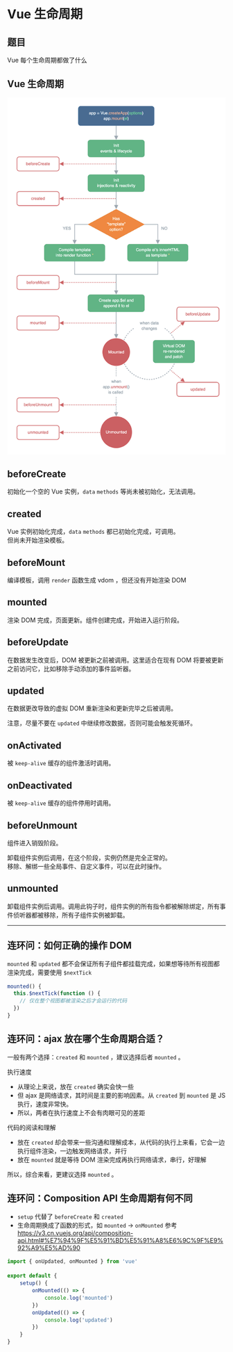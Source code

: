 # Vue 生命周期

## 题目

Vue 每个生命周期都做了什么

## Vue 生命周期

![](img/vue-生命周期.png)

## beforeCreate

初始化一个空的 Vue 实例，`data` `methods` 等尚未被初始化，无法调用。

## created

Vue 实例初始化完成，`data` `methods` 都已初始化完成，可调用。<br>
但尚未开始渲染模板。

## beforeMount

编译模板，调用 `render` 函数生成 vdom ，但还没有开始渲染 DOM

## mounted

渲染 DOM 完成，页面更新。组件创建完成，开始进入运行阶段。

## beforeUpdate

在数据发生改变后，DOM 被更新之前被调用。这里适合在现有 DOM 将要被更新之前访问它，比如移除手动添加的事件监听器。

## updated

在数据更改导致的虚拟 DOM 重新渲染和更新完毕之后被调用。

注意，尽量不要在 `updated` 中继续修改数据，否则可能会触发死循环。

## onActivated

被 `keep-alive` 缓存的组件激活时调用。

## onDeactivated

被 `keep-alive` 缓存的组件停用时调用。

## beforeUnmount

组件进入销毁阶段。

卸载组件实例后调用，在这个阶段，实例仍然是完全正常的。<br>
移除、解绑一些全局事件、自定义事件，可以在此时操作。

## unmounted

卸载组件实例后调用。调用此钩子时，组件实例的所有指令都被解除绑定，所有事件侦听器都被移除，所有子组件实例被卸载。

---

## 连环问：如何正确的操作 DOM

`mounted` 和 `updated` 都不会保证所有子组件都挂载完成，如果想等待所有视图都渲染完成，需要使用 `$nextTick`

```js
mounted() {
  this.$nextTick(function () {
    // 仅在整个视图都被渲染之后才会运行的代码
  })
}
```

## 连环问：ajax 放在哪个生命周期合适？

一般有两个选择：`created` 和 `mounted` ，建议选择后者 `mounted` 。

执行速度
- 从理论上来说，放在 `created` 确实会快一些
- 但 ajax 是网络请求，其时间是主要的影响因素。从 `created` 到 `mounted` 是 JS 执行，速度非常快。
- 所以，两者在执行速度上不会有肉眼可见的差距

代码的阅读和理解
- 放在 `created` 却会带来一些沟通和理解成本，从代码的执行上来看，它会一边执行组件渲染，一边触发网络请求，并行
- 放在 `mounted` 就是等待 DOM 渲染完成再执行网络请求，串行，好理解

所以，综合来看，更建议选择 `mounted` 。

## 连环问：Composition API 生命周期有何不同 

- `setup` 代替了 `beforeCreate` 和 `created`
- 生命周期换成了函数的形式，如 `mounted` -> `onMounted` 参考 https://v3.cn.vuejs.org/api/composition-api.html#%E7%94%9F%E5%91%BD%E5%91%A8%E6%9C%9F%E9%92%A9%E5%AD%90

```js
import { onUpdated, onMounted } from 'vue'

export default {
    setup() {
        onMounted(() => {
            console.log('mounted')
        })
        onUpdated(() => {
            console.log('updated')
        })
    } 
}
```
